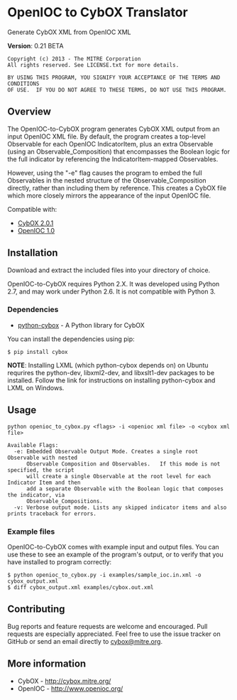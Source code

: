 OpenIOC to CybOX Translator
===========================

Generate CybOX XML from OpenIOC XML

**Version**: 0.21 BETA

    Copyright (c) 2013 - The MITRE Corporation
    All rights reserved. See LICENSE.txt for more details.

    BY USING THIS PROGRAM, YOU SIGNIFY YOUR ACCEPTANCE OF THE TERMS AND CONDITIONS
    OF USE.  IF YOU DO NOT AGREE TO THESE TERMS, DO NOT USE THIS PROGRAM.

Overview
--------

The OpenIOC-to-CybOX program generates CybOX XML output from an input OpenIOC XML file. 
By default, the program creates a top-level Observable for each OpenIOC IndicatorItem, 
plus an extra Observable (using an Observable_Composition) that encompasses the Boolean 
logic for the full indicator by referencing the IndicatorItem-mapped Observables. 

However, using the "-e" flag causes the program to embed the full Observables in the
nested structure of the Observable_Composition directly, rather than including them by
reference. This creates a CybOX file which more closely mirrors the appearance of the 
input OpenIOC file.

Compatible with:
* [CybOX 2.0.1](http://cybox.mitre.org/language/version2.0.1/)
* [OpenIOC 1.0](http://schemas.mandiant.com/2010/ioc/ioc.xsd)

Installation
------------

Download and extract the included files into your directory of choice. 

OpenIOC-to-CybOX requires Python 2.X. It was developed using Python 2.7, and may work 
under Python 2.6. It is not compatible with Python 3.

### Dependencies 

* [python-cybox](https://pypi.python.org/pypi/cybox) - A Python library for CybOX

You can install the dependencies using pip:

    $ pip install cybox

**NOTE**: Installing LXML (which python-cybox depends on) on Ubuntu requrires the
python-dev, libxml2-dev, and libxslt1-dev packages to be installed. 
Follow the link for instructions on installing python-cybox and LXML on Windows.

Usage
-----

    python openioc_to_cybox.py <flags> -i <openioc xml file> -o <cybox xml file>

    Available Flags:
      -e: Embedded Observable Output Mode. Creates a single root Observable with nested 
          Observable Composition and Observables.   If this mode is not specified, the script 
          will create a single Observable at the root level for each Indicator Item and then 
          add a separate Observable with the Boolean logic that composes the indicator, via 
          Observable_Compositions.
      -v: Verbose output mode. Lists any skipped indicator items and also prints traceback for errors.

### Example files

OpenIOC-to-CybOX comes with example input and output files. You can use these to see an example
of the program's output, or to verify that you have installed to program correctly:

    $ python openioc_to_cybox.py -i examples/sample_ioc.in.xml -o cybox_output.xml
    $ diff cybox_output.xml examples/cybox.out.xml
    
Contributing
------------

Bug reports and feature requests are welcome and encouraged. Pull requests are especially appreciated. 
Feel free to use the issue tracker on GitHub or send an email directly to <cybox@mitre.org>.

More information
----------------

* CybOX - http://cybox.mitre.org/
* OpenIOC - http://www.openioc.org/
